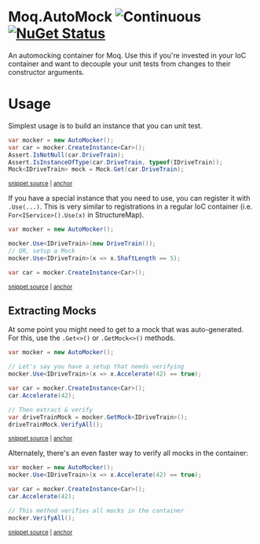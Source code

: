 # Moq.AutoMock  ![Continuous](https://github.com/moq/Moq.AutoMocker/workflows/Continuous/badge.svg) [![NuGet Status](https://img.shields.io/nuget/v/Moq.AutoMock.svg?style=flat)](https://www.nuget.org/packages/Moq.AutoMock)

An automocking container for Moq. Use this if you're invested in your IoC
container and want to decouple your unit tests from changes to their 
constructor arguments.

Usage
======

Simplest usage is to build an instance that you can unit test.

<!-- snippet: Usasge -->
<a id='snippet-usasge'></a>
```cs
var mocker = new AutoMocker();
var car = mocker.CreateInstance<Car>();
Assert.IsNotNull(car.DriveTrain);
Assert.IsInstanceOfType(car.DriveTrain, typeof(IDriveTrain));
Mock<IDriveTrain> mock = Mock.Get(car.DriveTrain);
```
<sup><a href='/Moq.AutoMock.Tests/Snippets.cs#L10-L18' title='File snippet `usasge` was extracted from'>snippet source</a> | <a href='#snippet-usasge' title='Navigate to start of snippet `usasge`'>anchor</a></sup>
<!-- endSnippet -->

If you have a special instance that you need to use, you can register it
with `.Use(...)`. This is very similar to registrations in a regular IoC
container (i.e. `For<IService>().Use(x)` in StructureMap).

<!-- snippet: Register -->
<a id='snippet-register'></a>
```cs
var mocker = new AutoMocker();

mocker.Use<IDriveTrain>(new DriveTrain());
// OR, setup a Mock
mocker.Use<IDriveTrain>(x => x.ShaftLength == 5);

var car = mocker.CreateInstance<Car>();
```
<sup><a href='/Moq.AutoMock.Tests/Snippets.cs#L23-L33' title='File snippet `register` was extracted from'>snippet source</a> | <a href='#snippet-register' title='Navigate to start of snippet `register`'>anchor</a></sup>
<!-- endSnippet -->

Extracting Mocks
----------------

At some point you might need to get to a mock that was auto-generated. For
this, use the `.Get<>()` or `.GetMock<>()` methods.

<!-- snippet: Extract -->
<a id='snippet-extract'></a>
```cs
var mocker = new AutoMocker();

// Let's say you have a setup that needs verifying
mocker.Use<IDriveTrain>(x => x.Accelerate(42) == true);

var car = mocker.CreateInstance<Car>();
car.Accelerate(42);

// Then extract & verify
var driveTrainMock = mocker.GetMock<IDriveTrain>();
driveTrainMock.VerifyAll();
```
<sup><a href='/Moq.AutoMock.Tests/Snippets.cs#L38-L52' title='File snippet `extract` was extracted from'>snippet source</a> | <a href='#snippet-extract' title='Navigate to start of snippet `extract`'>anchor</a></sup>
<!-- endSnippet -->

Alternately, there's an even faster way to verify all mocks in the container:

<!-- snippet: VerifyAll -->
<a id='snippet-verifyall'></a>
```cs
var mocker = new AutoMocker();
mocker.Use<IDriveTrain>(x => x.Accelerate(42) == true);

var car = mocker.CreateInstance<Car>();
car.Accelerate(42);

// This method verifies all mocks in the container
mocker.VerifyAll();
```
<sup><a href='/Moq.AutoMock.Tests/Snippets.cs#L57-L68' title='File snippet `verifyall` was extracted from'>snippet source</a> | <a href='#snippet-verifyall' title='Navigate to start of snippet `verifyall`'>anchor</a></sup>
<!-- endSnippet -->
